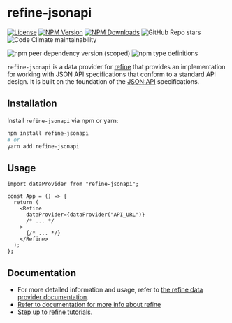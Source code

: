# refine-jsonapi

[![License](https://img.shields.io/badge/license-MIT-blue.svg)](https://opensource.org/licenses/MIT)
[![NPM Version](https://img.shields.io/npm/v/refine-jsonapi.svg)](https://www.npmjs.com/package/refine-jsonapi)
[![NPM Downloads](https://img.shields.io/npm/dt/refine-jsonapi.svg)](https://www.npmjs.com/package/refine-jsonapi)
![GitHub Repo stars](https://img.shields.io/github/stars/MahirMahdi/refine-jsonapi)
![Code Climate maintainability](https://img.shields.io/codeclimate/maintainability/MahirMahdi/refine-jsonapi)

![npm peer dependency version (scoped)](https://img.shields.io/npm/dependency-version/refine-jsonapi/peer/%40refinedev%2Fcore)
![npm type definitions](https://img.shields.io/npm/types/refine-jsonapi)

`refine-jsonapi` is a data provider for [refine](https://refine.dev/) that provides an implementation for working with JSON API specifications that conform to a standard API design. It is built on the foundation of the [JSON:API](https://jsonapi.org/) specifications.

## Installation

Install `refine-jsonapi` via npm or yarn:

```bash
npm install refine-jsonapi
# or
yarn add refine-jsonapi
```

## Usage

```tsx
import dataProvider from "refine-jsonapi";

const App = () => {
  return (
    <Refine
      dataProvider={dataProvider("API_URL")}
      /* ... */
    >
      {/* ... */}
    </Refine>
  );
};
```

## Documentation

- For more detailed information and usage, refer to [the refine data provider documentation](https://refine.dev/docs/api-reference/core/providers/data-provider/).
- [Refer to documentation for more info about refine](https://refine.dev/docs/)
- [Step up to refine tutorials.](https://refine.dev/docs/tutorial/introduction/index/)
